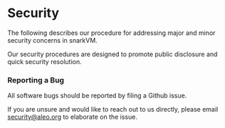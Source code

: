 # Security

The following describes our procedure for addressing major and minor security concerns in snarkVM.

Our security procedures are designed to promote public disclosure and quick security resolution.

### Reporting a Bug

All software bugs should be reported by filing a Github issue.

If you are unsure and would like to reach out to us directly, please email security@aleo.org to elaborate on the issue.
